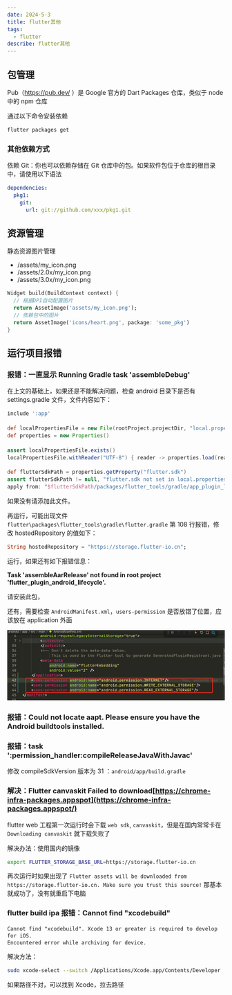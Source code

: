 ```yaml
---
date: 2024-5-3
title: flutter其他
tags:
  - flutter
describe: flutter其他
---
```


## 包管理

Pub（https://pub.dev/ ）是 Google 官方的 Dart Packages 仓库，类似于 node 中的 npm 仓库

通过以下命令安装依赖

```bash
flutter packages get
```

### 其他依赖方式

依赖 Git：你也可以依赖存储在 Git 仓库中的包。如果软件包位于仓库的根目录中，请使用以下语法

```yaml
dependencies:
  pkg1:
    git:
      url: git://github.com/xxx/pkg1.git
```

## 资源管理

静态资源图片管理

- /assets/my_icon.png
- /assets/2.0x/my_icon.png
- /assets/3.0x/my_icon.png

```dart
Widget build(BuildContext context) {
  // 根据DPI自动配置图片
  return AssetImage('assets/my_icon.png');
  // 依赖包中的图片
  return AssetImage('icons/heart.png', package: 'some_pkg')
}
```

## 运行项目报错

### 报错：一直显示 Running Gradle task 'assembleDebug'

在上文的基础上，如果还是不能解决问题，检查 android 目录下是否有 settings.gradle 文件，文件内容如下：

```groovy
include ':app'

def localPropertiesFile = new File(rootProject.projectDir, "local.properties")
def properties = new Properties()

assert localPropertiesFile.exists()
localPropertiesFile.withReader("UTF-8") { reader -> properties.load(reader) }

def flutterSdkPath = properties.getProperty("flutter.sdk")
assert flutterSdkPath != null, "flutter.sdk not set in local.properties"
apply from: "$flutterSdkPath/packages/flutter_tools/gradle/app_plugin_loader.gradle"
```

如果没有请添加此文件。

再运行，可能出现文件 `flutter\packages\flutter_tools\gradle\flutter.gradle` 第 108 行报错，修改 hostedRepository 的值如下：

```dart
String hostedRepository = "https://storage.flutter-io.cn";
```

运行，如果还有如下报错信息：

**Task 'assembleAarRelease' not found in root project 'flutter_plugin_android_lifecycle'.**

请安装此包，

还有，需要检查 `AndroidManifest.xml`，`users-permission` 是否放错了位置，应该放在 application 外面

![flutter-error-1](./images/flutter-error-1.png)

### 报错：Could not locate aapt. Please ensure you have the Android buildtools installed.

### 报错：task ':permission_handler:compileReleaseJavaWithJavac'

修改 compileSdkVersion 版本为 31 ：`android/app/build.gradle`

### 解决：Flutter canvaskit Failed to download[https://chrome-infra-packages.appspot](https://chrome-infra-packages.appspot/)

flutter web 工程第一次运行时会下载 `web sdk`, `canvaskit`，但是在国内常常卡在 `Downloading canvaskit` 就下载失败了

解决办法：使用国内的镜像

```bash
export FLUTTER_STORAGE_BASE_URL=https://storage.flutter-io.cn
```

再次运行时如果出现了 `Flutter assets will be downloaded from https://storage.flutter-io.cn. Make sure you trust this source!` 那基本就成功了，没有就重启下电脑

### flutter build ipa 报错：Cannot find "xcodebuild"

```text
Cannot find "xcodebuild". Xcode 13 or greater is required to develop for iOS.
Encountered error while archiving for device.
```

解决方法：

```bash
sudo xcode-select --switch /Applications/Xcode.app/Contents/Developer 
```

如果路径不对，可以找到 Xcode，拉去路径
